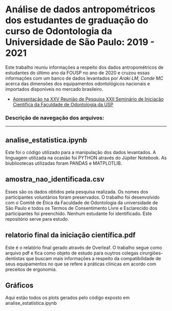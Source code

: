 # Análise de dados antropométricos dos estudantes de graduação do curso de Odontologia da Universidade de São Paulo: 2019 - 2021

Este trabalho reuniu informações a respeito dos dados antropométricos de estudantes do último ano da FOUSP no ano de 2020 e cruzou essas informações com um banco de dados levantados por _Araki LM, Conde MC_ acerca das dimensões dos equipamentos odontológicos nacionais e importados disponíveis no mercado brasileiro. 

- [Apresentação na XXV Reunião de Pesquisa XXII Seminário de Iniciação Científica da Faculdade de Odontologia da USP](https://www.youtube.com/watch?v=mTkLtrePmRs)

### Descrição de navegação dos arquivos: 
---

## analise_estatistica.ipynb
Este foi o código utilizado para a manipulação dos dados levantados. A linguagem utilizada na ocasião foi PYTHON através do Júpiter Notebook. As biubliootecas utilizadas foram PANDAS e MATPLOTLIB. 

## amostra_nao_identificada.csv
Esses são os dados obtidos pela pesquisa realizada. Os nomes dos participantes voluntários foram preservados. O trabalho foi desenvolvido com o Comitê de Ética da Faculdade de Odontologia da universidade de São Paulo e todos os Termos de Consentimento Livre e Esclarecido dos participantes foi preenchido. Nenhum estudante foi identificado. Este repositório serve para estudo.

## relatorio final da iniciação científica.pdf

Este é o relatório final gerado através de Overleaf. O trabalho segue como arquivo pdf e fica como objeto de estudo para ouytros colegas cirurgiões-dentistas que buscam mais informações a respeito da compatibilidade de seus equipamentos no que se refere à práticas clínicas em acordo com preceitos de ergonomia.

## Gráficos
Aqui estão todos os plots gerados pelo código exposto em analise_estatistica.ipynb




